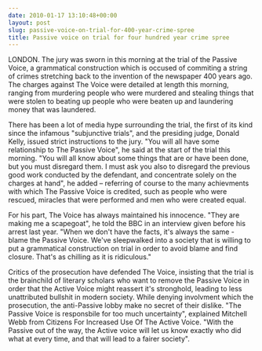 ```yaml
---
date: 2010-01-17 13:10:48+00:00
layout: post
slug: passive-voice-on-trial-for-400-year-crime-spree
title: Passive voice on trial for four hundred year crime spree
---
```


LONDON. The jury was sworn in this morning at the trial of the Passive Voice, a grammatical construction which is occused of commiting a string of crimes stretching back to the invention of the newspaper 400 years ago. The charges against The Voice were detailed at length this morning, ranging from murdering people who were murdered and stealing things that were stolen to beating up people who were beaten up and laundering money that was laundered.

There has been a lot of media hype surrounding the trial, the first of its kind since the infamous "subjunctive trials", and the presiding judge, Donald Kelly, issued strict instructions to the jury. "You will all have some relationship to The Passive Voice", he said at the start of the trial this morning. "You will all know about some things that are or have been done, but you must disregard them. I must ask you also to disregard the previous good work conducted by the defendant, and concentrate solely on the charges at hand", he added – referring of course to the many achievments with which The Passive Voice is credited, such as people who were rescued, miracles that were performed and men who were created equal.
<!--more-->

For his part, The Voice has always maintained his innocence. "They are making me a scapegoat", he told the BBC in an interview given before his arrest last year. "When we don't have the facts, it's always the same - blame the Passive Voice. We've sleepwalked into a society that is willing to put a grammatical construction on trial in order to avoid blame and find closure. That's as chilling as it is ridiculous."

Critics of the prosecution have defended The Voice, insisting that the trial is the brainchild of literary scholars who want to remove the Passive Voice in order that the Active Voice might reassert it's stronghold, leading to less unattributed bullshit in modern society. While denying involvment which the prosecution, the anti-Passive lobby make no secret of their dislike. "The Passive Voice is responsbile for too much uncertainty", explained Mitchell Webb from Citizens For Increased Use Of The Active Voice. "With the Passive out of the way, the Active voice will let us know exactly who did what at every time, and that will lead to a fairer society".
